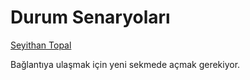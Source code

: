 # Durum Senaryoları
[Seyithan Topal](/assets/useCaseSablon.pdf)
</hr>

Bağlantıya ulaşmak için yeni sekmede açmak gerekiyor.
